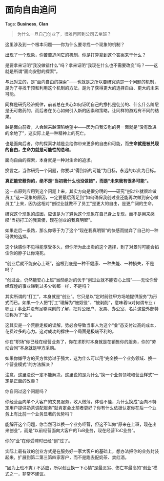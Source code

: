 # 面向自由追问

Tags: **Business**, **Clan**

> 为什么一旦自己创业了，很难再回到公司去坐班？



这里涉及到一个根本问题——你为什么要寻找一个现象的机制？

出现了一个现象，你苦苦追问它的机制，你是打算拿到这个答案来干什么？

是要拿来证明“我没做错什么”吗？拿来证明“我现在什么也不需要改变”吗？——这就是所谓“面向安慰的探索”。

与此对立的，是“面向自由的探索”——也就是之所以要研究清楚一个问题的机制，是为了寻找干预和利用这个机制的方法，是为了获得更大的选择自由、更大的未来可能。

同样是研究经济规律，前者总在关心如何证明自己的挣扎是徒劳的、什么什么阶层是无可救药的，而后者在关心如何引入新的因素和策略，让同样的游戏有不同的结果。

越是面向前者，人会越来越深陷绝望中——因为自我安慰的另一面就是“没有改进的余地了”，这实际上是一种精神上的死亡。

也是面向后者，你的探索才越是会给你带来更多的自由和可能，而**生命就是被兑现的自由，生命力就是可能性的总和**。

面向自由的探索，本身就是一种对生命的追求。

换言之，当你研究一个问题，你要以“得到新的可能”为目标，永远的以此为目标。

**真正能安慰你的，绝不是“当初我什么也没做错”，而是“未来我有很多可能”。**

这一点原则应用到这个问题上来，其实方向是很分明的——研究“创过业就很难做员工”这一现象的原因，一定要最后落足到“如何确保我创过业还能再次做到安心做员工”上来，因为这相对“创过业就做不了员工”是更大的自由，是更广阔的生命。

研究这个现象的成因，应该是为了避免这个现象在自己身上复现，而不是用来感叹“当初打工的我真傻，现在创业的我真明智”。

如果走后一条路，那么你等于为了这个“现在我真明智”的快感而抛弃了自己的一种可做的选择。

这个快感你不见得能享受多久，但你所为此出卖的这个选择，到了对景时可能会掐住你的脖子让你淹死。

“创业后就不能安心上班”，追根到底是一种不健康、一种失能、一种损失，不是吗？

“创过业，仍然能安心上班”当然绝对的优于“创过业就不能安心上班”——无论你曾经辉煌的事业赚到过多少钱都一样，不是吗？

其实所谓的“打工”，本身就是“创业”。它只是以“定时前往甲方场地提供服务”为形式而已。如果一个人把“打工”理解为“被奴役”、“被剥削”，意味着ta对何谓专业 / 职业 / 事业并没有足够深刻的了解，把对公账户、发票、办公室、名片这些外部特征称为了“业”。

这其实是一个荒腔走板的误解，势必会导致当事人为这个“业”态支付过高的成本，花费过多的心力。这对成功的撑住一个局面是极端不利的。

你在“职场”你已经在经营业务了，你在求职时本身就是在销售你的服务，你的“劳动合同”本身就是甲方采购。

如果你嫌甲方的买方优势过于强大，这为什么可以用“完全换一个业务领域、换一个营业模式”的方法解决？

注意，这里没说一定不能解决，这里说的是为什么“换一个业务领域和营业样式”一定是正面的改善？

你自问过这个问题吗？

你经营面向单个大客户的文员服务，收入微薄，体验不佳，为什么换成“面向不特定用户提供奶茶调配服务”就肯定会比前者更好？你有什么依据认定你在后一个业务上有比前一个业务显著的优势吗？

能解开这个问题，你当然可以换一个业务经营，但这不叫做“原来在上班，现在出来创业”，而是“以前经营面向大客户的ToB业务，现在经营ToC业务”。

你的“业”在你受聘时已经“创”过了。

实际上最有效的创业方式是在服务好一家大客户的基础上，想办法把你的业务封装起来，扩展到第二第三第四家客户，而不是跑去配奶茶、卖红酒。

“因为上班不爽 / 不适应，所以创业换一下心情”是最恶劣、伤亡率最高的“创业”模式之一，非常不建议。



